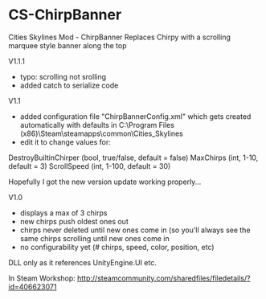 # CS-ChirpBanner
Cities Skylines Mod - ChirpBanner
Replaces Chirpy with a scrolling marquee style banner along the top 

V1.1.1 
- typo: scrolling not srolling 
- added catch to serialize code 

V1.1 
- added configuration file "ChirpBannerConfig.xml" which gets created automatically with defaults in C:\Program Files (x86)\Steam\steamapps\common\Cities_Skylines 
- edit it to change values for: 

DestroyBuiltinChirper (bool, true/false, default = false) 
MaxChirps (int, 1-10, default = 3) 
ScrollSpeed (int, 1-100, default = 30) 

Hopefully I got the new version update working properly... 

V1.0 
- displays a max of 3 chirps 
- new chirps push oldest ones out 
- chirps never deleted until new ones come in (so you'll always see the same chirps scrolling until new ones come in 
- no configurability yet (# chirps, speed, color, position, etc) 


DLL only as it references UnityEngine.UI etc.

In Steam Workshop: http://steamcommunity.com/sharedfiles/filedetails/?id=406623071
